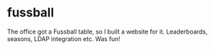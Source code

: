 # fussball
The office got a Fussball table, so I built a website for it. Leaderboards, seasons, LDAP integration etc. Was fun!

